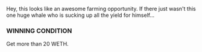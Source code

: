 Hey, this looks like an awesome farming opportunity. If there just wasn't this one huge whale who is sucking up all the yield for himself...

### WINNING CONDITION

Get more than 20 WETH.
